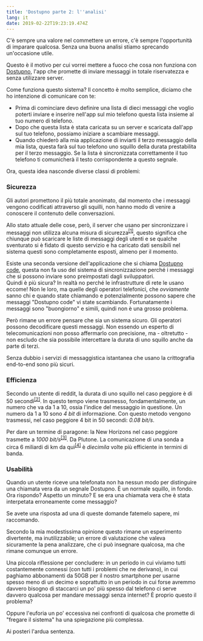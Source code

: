 ```yaml
---
title: 'Dostupno parte 2: l''analisi'
lang: it
date: 2019-02-22T19:23:19.474Z
---
```

C'è sempre una valore nel commettere un errore, c'è sempre l'opportunità di imparare qualcosa. Senza una buona analisi stiamo sprecando un'occasione utile. 

Questo è il motivo per cui vorrei mettere a fuoco che cosa non funziona con [Dostupno](https://play.google.com/store/apps/details?id=com.devilapp.ring), l'app che promette di inviare messaggi in totale riservatezza e senza utilizzare server.

Come funziona questo sistema? Il concetto è molto semplice, diciamo che ho intenzione di comunicare con te:
- Prima di cominciare devo definire una lista di dieci messaggi che voglio poterti inviare e inserire nell'app sul mio telefono questa lista insieme al tuo numero di telefono.
- Dopo che questa lista è stata caricata su un server e scaricata dall'app sul tuo telefono, possiamo iniziare a scambiare messaggi.
- Quando chiederò alla mia applicazione di inviarti il terzo messaggio della mia lista, questa farà sul tuo telefono uno squillo della durata prestabilita per il terzo messaggio. Se la lista è sincronizzata correttamente il tuo telefono ti comunicherà il testo corrispondente a questo segnale.

Ora, questa idea nasconde diverse classi di problemi:

### Sicurezza

Gli autori promettono il più totale anonimato, dal momento che i messaggi vengono codificati attraverso gli squilli, non hanno modo di venire a conoscere il contenuto delle conversazioni.

Allo stato attuale delle cose, però, il server che usano per sincronizzare i messaggi non utilizza alcuna misura di sicurezza<sup>[[1]](https://www.reddit.com/r/ItalyInformatica/comments/aqqaav/dostupno_perch%C3%A9_devilapp/)</sup>, questo significa che chiunque può scaricare le liste di messaggi degli utenti e se qualche sventurato si è fidato di questo servizio e ha caricato dati sensibili nel sistema questi sono completamente esposti, almeno per il momento.

Esiste una seconda versione dell'applicazione che si chiama [Dostupno code](https://play.google.com/store/apps/details?id=com.devilapp.dostupnocode), questa non fa uso del sistema di sincronizzazione perché i messaggi che si possono inviare sono preimpostati dagli sviluppatori. <br>
Quindi è più sicura? In realtà no perché le infrastrutture di rete le usano eccome! Non le loro, ma quelle degli operatori telefonici, che *ovviamente* sanno chi e quando state chiamando e potenzialmente possono sapere che messaggi "Dostupno code" vi state scambiando. Fortunatamente i messaggi sono "buongiorno" e simili, quindi non è una grosso problema.

Però rimane un errore pensare che sia un sistema sicuro. Gli operatori possono decodificare questi messaggi. Non essendo un esperto di telecomunicazioni non posso affermarlo con precisione, ma - oltretutto - non escludo che sia possibile intercettare la durata di uno squillo anche da parte di terzi.

Senza dubbio i servizi di messaggistica istantanea che usano la crittografia end-to-end sono più sicuri.

### Efficienza

Secondo un utente di reddit, la durata di uno squillo nel caso peggiore è di 50 secondi<sup>[[2]](https://www.reddit.com/r/ItalyInformatica/comments/aq0iea/dostupno_lanti_whatsapp_una_storia_surreale/)</sup>. In questo tempo viene trasmesso, fondamentalmente, un numero che va da 1 a 10, ossia l'indice del messaggio in questione. Un numero da 1 a 10 sono *4 bit* di informazione. Con questo metodo vengono trasmessi, nel caso peggiore 4 bit in 50 secondi: *0.08 bit/s*.

Per dare un termine di paragone: la New Horizons nel caso peggiore trasmette a *1000 bit/s*<sup>[[3]](https://www.nasa.gov/pdf/513840main_Signals_and_Noise_3-5.pdf)</sup>. Da Plutone. La comunicazione di una sonda a circa 6 miliardi di km da qui<sup>[[4]](https://www.quora.com/What%E2%80%99s-the-average-distance-between-Earth-and-Pluto-in-kilometres)</sup> è *diecimila* volte più efficiente in termini di banda.

### Usabilità

Quando un utente riceve una telefonata non ha nessun modo per distinguire una chiamata vera da un segnale Dostupno. È un normale squillo, in fondo. Ora rispondo? Aspetto un minuto? E se era una chiamata vera che è stata interpetata erroneamente come messaggio?

Se avete una risposta ad una di queste domande fatemelo sapere, mi raccomando.

Secondo la mia modestissima opinione questo rimane un esperimento divertente, ma inutilizzabile; un errore di valutazione che valeva sicuramente la pena analizzare, che ci può insegnare qualcosa, ma che rimane comunque un errore.

Una piccola riflessione per concludere: in un periodo in cui viviamo tutti costantemente connessi (con tutti i problemi che ne derivano), in cui paghiamo abbonamenti da 50GB per il nostro smartphone per usarne spesso meno di un decimo e soprattutto in un periodo in cui forse avremmo davvero bisogno di staccarci un po' più spesso dal telefono ci serve davvero qualcosa per mandare messaggi senza internet? È proprio questo il problema?

Oppure l'euforia un po' eccessiva nei confronti di qualcosa che promette di "fregare il sistema" ha una spiegazione più complessa.

Ai posteri l'ardua sentenza.
